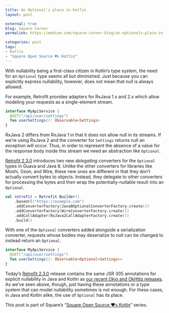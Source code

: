```yaml
---
title: An Optional's place in Kotlin
layout: post

external: true
blog: Square Corner
permalink: https://medium.com/square-corner-blog/an-optionals-place-in-kotlin-17d7b271eefe

categories: post
tags:
- Kotlin
- "Square Open Source ♥s Kotlin"
---
```


With nullability being a first-class citizen in Kotlin’s type system, the need for an `Optional` type seems all but diminished. Just because you can explicitly express nullability, however, does not mean that null is always allowed.

For example, Retrofit provides adapters for RxJava 1.x and 2.x which allow modeling your requests as a single-element stream.

```kotlin
interface MyApiService {
  @GET("/api/user/settings")
  fun userSettings(): Observable<Settings>
}
```

RxJava 2 differs from RxJava 1 in that it does not allow null in its streams. If we’re using RxJava 2 and the converter for `Settings` returns null an exception will occur. Thus, in order to represent the absence of a value for the response body inside this stream we need an abstraction like `Optional`.

[Retrofit 2.3.0](https://github.com/square/retrofit/blob/master/CHANGELOG.md#version-230-2017-05-13) introduces two new _delegating_ converters for the `Optional` types in Guava and Java 8. Unlike the other converters for libraries like Moshi, Gson, and Wire, these new ones are different in that they don’t actually convert bytes to objects. Instead, they delegate to other converters for processing the bytes and then wrap the potentially-nullable result into an `Optional`.

```kotlin
val retrofit = Retrofit.Builder()
    .baseUrl("https://example.com")
    .addConverterFactory(Java8OptionalConverterFactory.create())
    .addConverterFactory(WireConverterFactory.create())
    .addCallAdapter(RxJava2CallAdapterFactory.create())
    .build()
```

With one of the `Optional` converters added alongside a serialization converter, requests whose bodies may deserialize to null can be changed to instead return an `Optional`.

```kotlin
interface MyApiService {
  @GET("/api/user/settings")
  fun userSettings(): Observable<Optional<Settings>>
}
```

Today’s [Retrofit 2.3.0](https://github.com/square/retrofit/blob/master/CHANGELOG.md#version-230-2017-05-13) release contains the same JSR 305 annotations for explicit nullability in Java and Kotlin as [our recent Okio and OkHttp releases](https://medium.com/square-corner-blog/rolling-out-nullable-42dd823fbd89). As we’ve seen above, though, just having these annotations​ or a type system that can model nullability sometimes is not enough. For these cases, in Java and Kotlin alike, the use of `Optional` has its place.

This post is part of Square’s “[Square Open Source ♥s Kotlin](https://medium.com/square-corner-blog/square-open-source-loves-kotlin-c57c21710a17)” series.